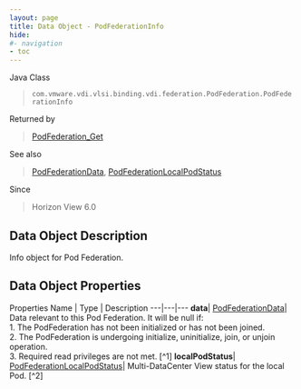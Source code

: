 ```yaml
---
layout: page
title: Data Object - PodFederationInfo
hide:
#- navigation
- toc
---
```






Java Class
> `com.vmware.vdi.vlsi.binding.vdi.federation.PodFederation.PodFederationInfo`

Returned by
> [PodFederation_Get](vdi.federation.PodFederation.md#get)

See also
> [PodFederationData](vdi.federation.PodFederation.PodFederationData.md), [PodFederationLocalPodStatus](vdi.federation.PodFederation.LocalPodStatus.md)

Since
> Horizon View 6.0


## Data Object Description

Info object for Pod Federation.

## Data Object Properties
Properties
Name |  Type |  Description
---|---|---
**data**| [PodFederationData](vdi.federation.PodFederation.PodFederationData.md)|  Data relevant to this Pod Federation. It will be null if:<br>1\. The PodFederation has not been initialized or has not been joined.<br>2\. The PodFederation is undergoing initialize, uninitialize, join, or unjoin operation.<br>3\. Required read privileges are not met. [^1]
**localPodStatus**| [PodFederationLocalPodStatus](vdi.federation.PodFederation.LocalPodStatus.md)|  Multi-DataCenter View status for the local Pod. [^2]
 


 
